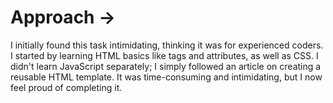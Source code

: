 # Approach ->
I initially found this task intimidating, thinking it was for experienced coders. I started by learning HTML basics like tags and attributes, as well as CSS. I didn't learn JavaScript separately; I simply followed an article on creating a reusable HTML template. It was time-consuming and intimidating, but I now feel proud of completing it.
